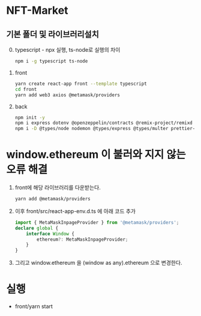 # NFT-Market
## 기본 폴더 및 라이브러리설치
0. typescript - npx 실행, ts-node로 실행의 차이
    ```bash
    npm i -g typescript ts-node
    ```
1. front
    ```bash
    yarn create react-app front --template typescript 
    cd front
    yarn add web3 axios @metamask/providers
    ```
2. back
    ```bash
    npm init -y
    npm i express dotenv @openzeppelin/contracts @remix-project/remixd cors multer
    npm i -D @types/node nodemon @types/express @types/multer prettier-plugin-solidity tsconfig-paths
    ```

# window.ethereum 이 불러와 지지 않는 오류 해결
1. front에 해당 라이브러리를 다운받는다.
    ```bash
    yarn add @metamask/providers 
    ```
2. 이후 front/src/react-app-env.d.ts 에 아래 코드 추가
    ```ts
    import { MetaMaskInpageProvider } from '@metamask/providers';
    declare global {
        interface Window {
            ethereum?: MetaMaskInpageProvider;
        }
    }
    ```
3. 그리고 window.ethereum 을 (window as any).ethereum 으로 변경한다.


# 실행
- front/yarn start
